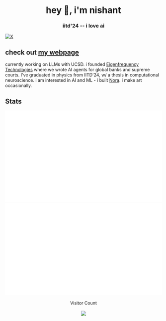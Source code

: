 <h1 align="center">hey 🤝, i'm nishant</h1>
<h3 align="center">iitd'24 -- i love ai</h3>

<a href="https://x.com/nishantsh2002" target="_blank" rel="noopener noreferrer">
  <img alt="X " src="https://about.x.com/content/dam/about-twitter/x/large-x-logo.png.twimg.1920.png" height="18px" />
</a>

## check out [my webpage](https://nishant-sharma.com)
currently working on LLMs with UCSD. i founded [Eigenfrequency Technologies](https://www.insituate.ai/) where we wrote AI agents for global banks and supreme courts. I've graduated in physics from IITD'24, w/ a thesis in computational neuroscience. i am interested in AI and ML - i built [Nora](https://play.google.com/store/apps/details?id=com.insituate.nora&pli=1). i make art occasionally.

## Stats
<a href='https://github.com/sevendaystoglory/github-stats-transparent'>

![Stats Overview](https://raw.githubusercontent.com/sevendaystoglory/stats-generator/master/generated/overview.svg#gh-dark-mode-only)
![Most Used Languages](https://raw.githubusercontent.com/sevendaystoglory/stats-generator/master/generated/languages.svg#gh-dark-mode-only)

</a>

<p align="center"> 
  Visitor Count<br><br>
  <img src="https://profile-counter.glitch.me/sevendaystoglory/count.svg" />
</p>
